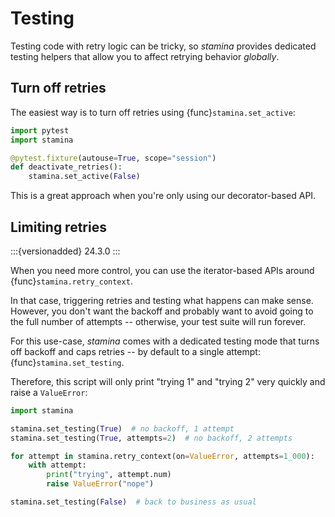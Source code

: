 # Testing

Testing code with retry logic can be tricky, so *stamina* provides dedicated testing helpers that allow you to affect retrying behavior *globally*.


## Turn off retries

The easiest way is to turn off retries using {func}`stamina.set_active`:

```python
import pytest
import stamina

@pytest.fixture(autouse=True, scope="session")
def deactivate_retries():
    stamina.set_active(False)
```

This is a great approach when you're only using our decorator-based API.


## Limiting retries

:::{versionadded} 24.3.0
:::

When you need more control, you can use the iterator-based APIs around {func}`stamina.retry_context`.

In that case, triggering retries and testing what happens can make sense.
However, you don't want the backoff and probably want to avoid going to the full number of attempts -- otherwise, your test suite will run forever.

For this use-case, *stamina* comes with a dedicated testing mode that turns off backoff and caps retries -- by default to a single attempt: {func}`stamina.set_testing`.

Therefore, this script will only print "trying 1" and "trying 2" very quickly and raise a `ValueError`:

```python
import stamina

stamina.set_testing(True)  # no backoff, 1 attempt
stamina.set_testing(True, attempts=2)  # no backoff, 2 attempts

for attempt in stamina.retry_context(on=ValueError, attempts=1_000):
    with attempt:
        print("trying", attempt.num)
        raise ValueError("nope")

stamina.set_testing(False)  # back to business as usual
```
